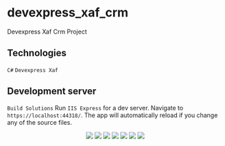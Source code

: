 # devexpress_xaf_crm
Devexpress Xaf Crm Project


## Technologies
``C#``
``Devexpress Xaf``

## Development server
`Build Solutions`
Run `IIS Express` for a dev server. Navigate to `https://localhost:44318/`. The app will automatically reload if you change any of the source files.


<p align="center">
<img src="https://user-images.githubusercontent.com/49655751/166154291-5e2c605c-91bf-41e7-a019-2b219d169bb0.png">
<img src="https://user-images.githubusercontent.com/49655751/166154336-fac37be1-a45a-4f20-9209-eb2213c5054f.png">
<img src="https://user-images.githubusercontent.com/49655751/166154372-eaa419a1-d16d-4968-98aa-bd514d5b7057.png">
<img src="https://user-images.githubusercontent.com/49655751/166154383-b4fd3d8d-9b1d-4f0e-beaa-18ddad157110.png">
<img src="https://user-images.githubusercontent.com/49655751/166154407-1f3e02de-5c91-4fbb-b3c9-079c488b6806.png">
<img src="https://user-images.githubusercontent.com/49655751/166154422-7a8a497d-c473-46c2-a423-131d98ed1f42.png">
<img src="https://user-images.githubusercontent.com/49655751/166154436-54570115-abe0-4dd4-afd1-eb29d5bceb7b.png">
</p>


